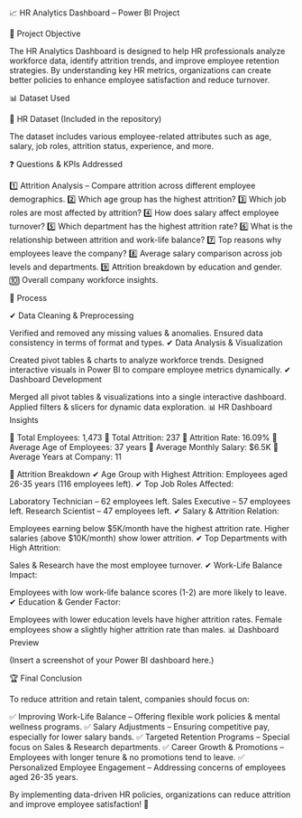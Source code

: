 📈 HR Analytics Dashboard – Power BI Project

🎯 Project Objective

The HR Analytics Dashboard is designed to help HR professionals analyze workforce data, identify attrition trends, and improve employee retention strategies. By understanding key HR metrics, organizations can create better policies to enhance employee satisfaction and reduce turnover.

📊 Dataset Used

📂 HR Dataset (Included in the repository)

The dataset includes various employee-related attributes such as age, salary, job roles, attrition status, experience, and more.

❓ Questions & KPIs Addressed

1️⃣ Attrition Analysis – Compare attrition across different employee demographics.
2️⃣ Which age group has the highest attrition?
3️⃣ Which job roles are most affected by attrition?
4️⃣ How does salary affect employee turnover?
5️⃣ Which department has the highest attrition rate?
6️⃣ What is the relationship between attrition and work-life balance?
7️⃣ Top reasons why employees leave the company?
8️⃣ Average salary comparison across job levels and departments.
9️⃣ Attrition breakdown by education and gender.
🔟 Overall company workforce insights.

🔄 Process

✔ Data Cleaning & Preprocessing

Verified and removed any missing values & anomalies.
Ensured data consistency in terms of format and types.
✔ Data Analysis & Visualization

Created pivot tables & charts to analyze workforce trends.
Designed interactive visuals in Power BI to compare employee metrics dynamically.
✔ Dashboard Development

Merged all pivot tables & visualizations into a single interactive dashboard.
Applied filters & slicers for dynamic data exploration.
📊 HR Dashboard Insights

📌 Total Employees: 1,473
📌 Total Attrition: 237
📌 Attrition Rate: 16.09%
📌 Average Age of Employees: 37 years
📌 Average Monthly Salary: $6.5K
📌 Average Years at Company: 11

🔹 Attrition Breakdown
✔ Age Group with Highest Attrition: Employees aged 26-35 years (116 employees left).
✔ Top Job Roles Affected:

Laboratory Technician – 62 employees left.
Sales Executive – 57 employees left.
Research Scientist – 47 employees left.
✔ Salary & Attrition Relation:

Employees earning below $5K/month have the highest attrition rate.
Higher salaries (above $10K/month) show lower attrition.
✔ Top Departments with High Attrition:

Sales & Research have the most employee turnover.
✔ Work-Life Balance Impact:

Employees with low work-life balance scores (1-2) are more likely to leave.
✔ Education & Gender Factor:

Employees with lower education levels have higher attrition rates.
Female employees show a slightly higher attrition rate than males.
📊 Dashboard Preview

(Insert a screenshot of your Power BI dashboard here.)

🏆 Final Conclusion

To reduce attrition and retain talent, companies should focus on:

✅ Improving Work-Life Balance – Offering flexible work policies & mental wellness programs.
✅ Salary Adjustments – Ensuring competitive pay, especially for lower salary bands.
✅ Targeted Retention Programs – Special focus on Sales & Research departments.
✅ Career Growth & Promotions – Employees with longer tenure & no promotions tend to leave.
✅ Personalized Employee Engagement – Addressing concerns of employees aged 26-35 years.

By implementing data-driven HR policies, organizations can reduce attrition and improve employee satisfaction! 🚀

